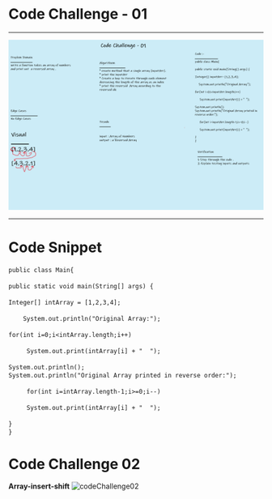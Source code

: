 # Code Challenge - 01
***
![img](../whiteBoards/codeChallenge01.png)

***
# Code Snippet
``` 
public class Main{

public static void main(String[] args) {

Integer[] intArray = [1,2,3,4];

    System.out.println("Original Array:");

for(int i=0;i<intArray.length;i++)

     System.out.print(intArray[i] + "  ");
 
System.out.println();
System.out.println("Original Array printed in reverse order:");

     for(int i=intArray.length-1;i>=0;i--)

     System.out.print(intArray[i] + "  ");

}
}
```
# Code Challenge 02

**Array-insert-shift**
![codeChallenge02](https://user-images.githubusercontent.com/80682261/132098456-f1af521d-3bb3-4387-8ad4-693c34243bb3.jpg)
